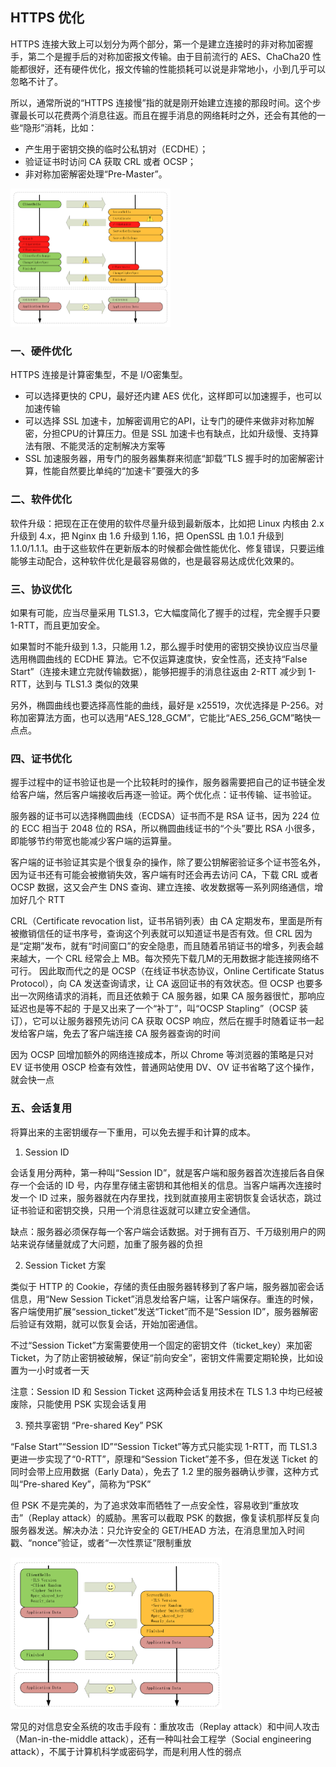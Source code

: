 ## HTTPS 优化

HTTPS 连接大致上可以划分为两个部分，第一个是建立连接时的非对称加密握手，第二个是握手后的对称加密报文传输。由于目前流行的 AES、ChaCha20 性能都很好，还有硬件优化，报文传输的性能损耗可以说是非常地小，小到几乎可以忽略不计了。

所以，通常所说的“HTTPS 连接慢”指的就是刚开始建立连接的那段时间。这个步骤最长可以花费两个消息往返。而且在握手消息的网络耗时之外，还会有其他的一些“隐形”消耗，比如：

- 产生用于密钥交换的临时公私钥对（ECDHE）；
- 验证证书时访问 CA 获取 CRL 或者 OCSP；
- 非对称加密解密处理“Pre-Master”。

<img src="./image/HTTPS性能优化.png" style="zoom:25%;" />

### 一、硬件优化

HTTPS 连接是计算密集型，不是 I/O密集型。

- 可以选择更快的 CPU，最好还内建 AES 优化，这样即可以加速握手，也可以加速传输
- 可以选择 SSL 加速卡，加解密调用它的API，让专门的硬件来做非对称加解密，分担CPU的计算压力。但是 SSL 加速卡也有缺点，比如升级慢、支持算法有限、不能灵活的定制解决方案等
- SSL 加速服务器，用专门的服务器集群来彻底“卸载”TLS 握手时的加密解密计算，性能自然要比单纯的“加速卡”要强大的多

### 二、软件优化

软件升级：把现在正在使用的软件尽量升级到最新版本，比如把 Linux 内核由 2.x 升级到 4.x，把 Nginx 由 1.6 升级到 1.16，把 OpenSSL 由 1.0.1 升级到 1.1.0/1.1.1。由于这些软件在更新版本的时候都会做性能优化、修复错误，只要运维能够主动配合，这种软件优化是最容易做的，也是最容易达成优化效果的。

### 三、协议优化

如果有可能，应当尽量采用 TLS1.3，它大幅度简化了握手的过程，完全握手只要 1-RTT，而且更加安全。

如果暂时不能升级到 1.3，只能用 1.2，那么握手时使用的密钥交换协议应当尽量选用椭圆曲线的 ECDHE 算法。它不仅运算速度快，安全性高，还支持“False Start”（连接未建立完就传输数据），能够把握手的消息往返由 2-RTT 减少到 1-RTT，达到与 TLS1.3 类似的效果

另外，椭圆曲线也要选择高性能的曲线，最好是 x25519，次优选择是 P-256。对称加密算法方面，也可以选用“AES_128_GCM”，它能比“AES_256_GCM”略快一点点。

### 四、证书优化

握手过程中的证书验证也是一个比较耗时的操作，服务器需要把自己的证书链全发给客户端，然后客户端接收后再逐一验证。两个优化点：证书传输、证书验证。

服务器的证书可以选择椭圆曲线（ECDSA）证书而不是 RSA 证书，因为 224 位的 ECC 相当于 2048 位的 RSA，所以椭圆曲线证书的“个头”要比 RSA 小很多，即能够节约带宽也能减少客户端的运算量。

客户端的证书验证其实是个很复杂的操作，除了要公钥解密验证多个证书签名外，因为证书还有可能会被撤销失效，客户端有时还会再去访问 CA，下载 CRL 或者 OCSP 数据，这又会产生 DNS 查询、建立连接、收发数据等一系列网络通信，增加好几个 RTT

CRL（Certificate revocation list，证书吊销列表）由 CA 定期发布，里面是所有被撤销信任的证书序号，查询这个列表就可以知道证书是否有效。但 CRL 因为是“定期”发布，就有“时间窗口”的安全隐患，而且随着吊销证书的增多，列表会越来越大，一个 CRL 经常会上 MB。每次预先下载几M的无用数据才能连接网络不可行。
因此取而代之的是 OCSP（在线证书状态协议，Online Certificate Status Protocol），向 CA 发送查询请求，让 CA 返回证书的有效状态。但 OCSP 也要多出一次网络请求的消耗，而且还依赖于 CA 服务器，如果 CA 服务器很忙，那响应延迟也是等不起的
于是又出来了一个“补丁”，叫“OCSP Stapling”（OCSP 装订），它可以让服务器预先访问 CA 获取 OCSP 响应，然后在握手时随着证书一起发给客户端，免去了客户端连接 CA 服务器查询的时间

因为 OCSP 回增加额外的网络连接成本，所以 Chrome 等浏览器的策略是只对 EV 证书使用 OSCP 检查有效性，普通网站使用 DV、OV 证书省略了这个操作，就会快一点

### 五、会话复用

将算出来的主密钥缓存一下重用，可以免去握手和计算的成本。

1. Session ID 

会话复用分两种，第一种叫“Session ID”，就是客户端和服务器首次连接后各自保存一个会话的 ID 号，内存里存储主密钥和其他相关的信息。当客户端再次连接时发一个 ID 过来，服务器就在内存里找，找到就直接用主密钥恢复会话状态，跳过证书验证和密钥交换，只用一个消息往返就可以建立安全通信。

缺点：服务器必须保存每一个客户端会话数据。对于拥有百万、千万级别用户的网站来说存储量就成了大问题，加重了服务器的负担

2. Session Ticket 方案

类似于 HTTP 的 Cookie，存储的责任由服务器转移到了客户端，服务器加密会话信息，用“New Session Ticket”消息发给客户端，让客户端保存。重连的时候，客户端使用扩展“session_ticket”发送“Ticket”而不是“Session ID”，服务器解密后验证有效期，就可以恢复会话，开始加密通信。

不过“Session Ticket”方案需要使用一个固定的密钥文件（ticket_key）来加密 Ticket，为了防止密钥被破解，保证“前向安全”，密钥文件需要定期轮换，比如设置为一小时或者一天

注意：Session ID 和 Session Ticket 这两种会话复用技术在 TLS 1.3 中均已经被废除，只能使用 PSK 实现会话复用

3. 预共享密钥 “Pre-shared Key” PSK

“False Start”“Session ID”“Session Ticket”等方式只能实现 1-RTT，而 TLS1.3 更进一步实现了“0-RTT”，原理和“Session Ticket”差不多，但在发送 Ticket 的同时会带上应用数据（Early Data），免去了 1.2 里的服务器确认步骤，这种方式叫“Pre-shared Key”，简称为“PSK”

但 PSK 不是完美的，为了追求效率而牺牲了一点安全性，容易收到“重放攻击”（Replay attack）的威胁。黑客可以截取 PSK 的数据，像复读机那样反复向服务器发送。解决办法：只允许安全的 GET/HEAD 方法，在消息里加入时间戳、“nonce”验证，或者“一次性票证”限制重放

<img src="./image/PSK会话复用.png" style="zoom:33%;" />

常见的对信息安全系统的攻击手段有：重放攻击（Replay attack）和中间人攻击（Man-in-the-middle attack），还有一种叫社会工程学（Social engineering attack），不属于计算机科学或密码学，而是利用人性的弱点





